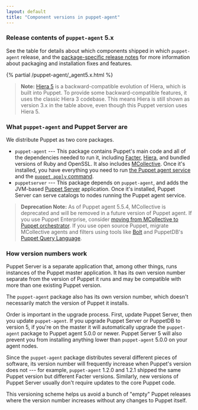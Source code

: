 ```yaml
---
layout: default
title: "Component versions in puppet-agent"
---
```


[Facter]: {{facter}}/
[Hiera]: {{hiera}}/
[MCollective]: /docs/mcollective/
[agent]: ./services_agent_unix.html
[apply]: ./services_apply.html
[Puppet Server]: {{puppetserver}}/
[release notes]: ./release_notes_agent.html

### Release contents of `puppet-agent` 5.x

See the table for details about which components shipped in which `puppet-agent` release, and the [package-specific release notes][release notes] for more information about packaging and installation fixes and features.

{% partial /puppet-agent/_agent5.x.html %}


> **Note:** [Hiera 5](./hiera_intro.html) is a backward-compatible evolution of Hiera, which is built into Puppet. To provide some backward-compatible features, it uses the classic Hiera 3 codebase. This means Hiera is still shown as version 3.x in the table above, even though this Puppet version uses Hiera 5.

### What `puppet-agent` and Puppet Server are

We distribute Puppet as two core packages.

-   `puppet-agent` --- This package contains Puppet's main code and all of the dependencies needed to run it, including [Facter][], [Hiera][], and bundled versions of Ruby and OpenSSL. It also includes [MCollective][]. Once it's installed, you have everything you need to run [the Puppet agent service][agent] and the [`puppet apply` command][apply].
-   `puppetserver` --- This package depends on `puppet-agent`, and adds the JVM-based [Puppet Server][] application. Once it's installed, Puppet Server can serve catalogs to nodes running the Puppet agent service.

> **Deprecation Note:** As of Puppet agent 5.5.4, MCollective is deprecated and will be removed in a future version of Puppet agent. If you use Puppet Enterprise, consider [moving from MCollective to Puppet orchestrator](/docs/pe/2018.1/migrating_from_mcollective_to_orchestrator.html). If you use open source Puppet, migrate MCollective agents and filters using tools like [Bolt](/docs/bolt/) and PuppetDB's [Puppet Query Language](/docs/puppetdb/).

### How version numbers work

Puppet Server is a separate application that, among other things, runs instances of the Puppet master application. It has its own version number separate from the version of Puppet it runs and may be compatible with more than one existing Puppet version.

The `puppet-agent` package also has its own version number, which doesn't necessarily match the version of Puppet it installs.

Order is important in the upgrade process. First, update Puppet Server, then you update `puppet-agent`. If you upgrade Puppet Server or PuppetDB to version 5, if you're on the master it will automatically upgrade the `puppet-agent` package to Puppet agent 5.0.0 or newer. Puppet Server 5 will also prevent you from installing anything lower than `puppet-agent` 5.0.0 on your agent nodes.

Since the `puppet-agent` package distributes several different pieces of software, its version number will frequently increase when Puppet's version does not --- for example, `puppet-agent` 1.2.0 and 1.2.1 shipped the same Puppet version but different Facter versions. Similarly, new versions of Puppet Server usually don't require updates to the core Puppet code.

This versioning scheme helps us avoid a bunch of "empty" Puppet releases where the version number increases without any changes to Puppet itself.
